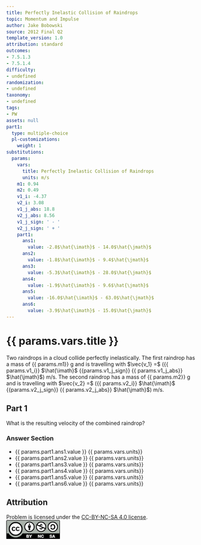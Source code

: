 ```yaml
---
title: Perfectly Inelastic Collision of Raindrops
topic: Momentum and Impulse
author: Jake Bobowski
source: 2012 Final Q2
template_version: 1.0
attribution: standard
outcomes:
- 7.5.1.3
- 7.5.1.4
difficulty:
- undefined
randomization:
- undefined
taxonomy:
- undefined
tags:
- PW
assets: null
part1:
  type: multiple-choice
  pl-customizations:
    weight: 1
substitutions:
  params:
    vars:
      title: Perfectly Inelastic Collision of Raindrops
      units: m/s
    m1: 0.94
    m2: 0.49
    v1_i: -4.37
    v2_i: 3.08
    v1_j_abs: 18.8
    v2_j_abs: 8.56
    v1_j_sign: ' - '
    v2_j_sign: ' + '
    part1:
      ans1:
        value: -2.8$\hat{\imath}$ - 14.0$\hat{\jmath}$
      ans2:
        value: -1.8$\hat{\imath}$ - 9.4$\hat{\jmath}$
      ans3:
        value: -5.3$\hat{\imath}$ - 28.0$\hat{\jmath}$
      ans4:
        value: -1.9$\hat{\imath}$ - 9.6$\hat{\jmath}$
      ans5:
        value: -16.0$\hat{\imath}$ - 63.0$\hat{\jmath}$
      ans6:
        value: -3.9$\hat{\imath}$ - 15.0$\hat{\jmath}$
---
```

# {{ params.vars.title }}
Two raindrops in a cloud collide perfectly inelastically. The first raindrop has a mass of {{ params.m1}} g and is travelling with $\vec{v_1} =$ ({{ params.v1_i}} $\hat{\imath}$ {{params.v1_j_sign}} {{ params.v1_j_abs}} $\hat{\jmath}$) m/s.
The second raindrop has a mass of {{ params.m2}} g and is travelling with $\vec{v_2} =$ ({{ params.v2_i}} $\hat{\imath}$ {{params.v2_j_sign}} {{ params.v2_j_abs}} $\hat{\jmath}$) m/s.

## Part 1

What is the resulting velocity of the combined raindrop?

### Answer Section

- {{ params.part1.ans1.value }} {{ params.vars.units}}
- {{ params.part1.ans2.value }} {{ params.vars.units}}
- {{ params.part1.ans3.value }} {{ params.vars.units}}
- {{ params.part1.ans4.value }} {{ params.vars.units}}
- {{ params.part1.ans5.value }} {{ params.vars.units}}
- {{ params.part1.ans6.value }} {{ params.vars.units}}

## Attribution

Problem is licensed under the [CC-BY-NC-SA 4.0 license](https://creativecommons.org/licenses/by-nc-sa/4.0/).<br> ![The Creative Commons 4.0 license requiring attribution-BY, non-commercial-NC, and share-alike-SA license.](https://raw.githubusercontent.com/firasm/bits/master/by-nc-sa.png)